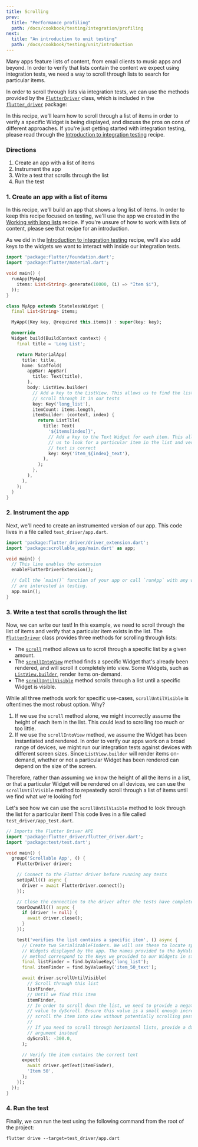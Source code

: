 ```yaml
---
title: Scrolling
prev:
  title: "Performance profiling"
  path: /docs/cookbook/testing/integration/profiling
next:
  title: "An introduction to unit testing"
  path: /docs/cookbook/testing/unit/introduction
---
```


Many apps feature lists of content, from email clients to music apps and beyond.
In order to verify that lists contain the content we expect using integration
tests, we need a way to scroll through lists to search for particular items.

In order to scroll through lists via integration tests, we can use the methods
provided by the
[`FlutterDriver`]({{site.api}}/flutter/flutter_driver/FlutterDriver-class.html)
class, which is included in the
[`flutter_driver`]({{site.api}}/flutter/flutter_driver/flutter_driver-library.html)
package:

In this recipe, we'll learn how to scroll through a list of items in order to
verify a specific Widget is being displayed, and discuss the pros on cons of
different approaches. If you're just getting started with integration testing,
please read through the [Introduction to integration
testing](/docs/cookbook/testing/integration) recipe.

### Directions

  1. Create an app with a list of items
  2. Instrument the app
  3. Write a test that scrolls through the list
  4. Run the test

### 1. Create an app with a list of items

In this recipe, we'll build an app that shows a long list of items. In order to
keep this recipe focused on testing, we'll use the app we created in the
[Working with long lists](/docs/cookbook/lists/long-lists) recipe. If you're unsure
of how to work with lists of content, please see that recipe for an
introduction.

As we did in the [Introduction to integration
testing](/docs/cookbook/testing/integration) recipe, we'll also add keys to the
widgets we want to interact with inside our integration tests.

```dart
import 'package:flutter/foundation.dart';
import 'package:flutter/material.dart';

void main() {
  runApp(MyApp(
    items: List<String>.generate(10000, (i) => "Item $i"),
  ));
}

class MyApp extends StatelessWidget {
  final List<String> items;

  MyApp({Key key, @required this.items}) : super(key: key);

  @override
  Widget build(BuildContext context) {
    final title = 'Long List';

    return MaterialApp(
      title: title,
      home: Scaffold(
        appBar: AppBar(
          title: Text(title),
        ),
        body: ListView.builder(
          // Add a key to the ListView. This allows us to find the list and
          // scroll through it in our tests
          key: Key('long_list'),
          itemCount: items.length,
          itemBuilder: (context, index) {
            return ListTile(
              title: Text(
                '${items[index]}',
                // Add a key to the Text Widget for each item. This allows
                // us to look for a particular item in the list and verify the
                // text is correct
                key: Key('item_${index}_text'),
              ),
            );
          },
        ),
      ),
    );
  }
}
```

### 2. Instrument the app

Next, we'll need to create an instrumented version of our app. This code lives
in a file called `test_driver/app.dart`.

<!-- skip -->
```dart
import 'package:flutter_driver/driver_extension.dart';
import 'package:scrollable_app/main.dart' as app;

void main() {
  // This line enables the extension
  enableFlutterDriverExtension();

  // Call the `main()` function of your app or call `runApp` with any widget you
  // are interested in testing.
  app.main();
}
```

### 3. Write a test that scrolls through the list

Now, we can write our test! In this example, we need to scroll through the list
of items and verify that a particular item exists in the list. The
[`FlutterDriver`]({{site.api}}/flutter/flutter_driver/FlutterDriver-class.html)
class provides three methods for scrolling through lists:

  - The
  [`scroll`]({{site.api}}/flutter/flutter_driver/FlutterDriver/scroll.html)
  method allows us to scroll through a specific list by a given amount.
  - The
  [`scrollIntoView`]({{site.api}}/flutter/flutter_driver/FlutterDriver/scrollIntoView.html)
  method finds a specific Widget that's already been rendered, and will scroll
  it completely into view. Some Widgets, such as
  [`ListView.builder`]({{site.api}}/flutter/widgets/ListView/ListView.builder.html),
  render items on-demand.
  - The
  [`scrollUntilVisible`]({{site.api}}/flutter/flutter_driver/FlutterDriver/scrollUntilVisible.html)
  method scrolls through a list until a specific Widget is visible.

While all three methods work for specific use-cases, `scrollUntilVisible` is
oftentimes the most robust option. Why?

  1. If we use the `scroll` method alone, we might incorrectly assume the height
  of each item in the list. This could lead to scrolling too much or too little.
  2. If we use the `scrollIntoView` method, we assume the Widget has been
  instantiated and rendered. In order to verify our apps work on a broad range
  of devices, we might run our integration tests against devices with different
  screen sizes. Since `ListView.builder` will render items on-demand,
  whether or not a particular Widget has been rendered can depend
  on the size of the screen.

Therefore, rather than assuming we know the height of all the items in a list,
or that a particular Widget will be rendered on all devices, we can use the
`scrollUntilVisible` method to repeatedly scroll through a list of items until
we find what we're looking for!

Let's see how we can use the `scrollUntilVisible` method to look through the
list for a particular item! This code lives in a file called
`test_driver/app_test.dart`.

```dart
// Imports the Flutter Driver API
import 'package:flutter_driver/flutter_driver.dart';
import 'package:test/test.dart';

void main() {
  group('Scrollable App', () {
    FlutterDriver driver;

    // Connect to the Flutter driver before running any tests
    setUpAll(() async {
      driver = await FlutterDriver.connect();
    });

    // Close the connection to the driver after the tests have completed
    tearDownAll(() async {
      if (driver != null) {
        await driver.close();
      }
    });

    test('verifies the list contains a specific item', () async {
      // Create two SerializableFinders. We will use these to locate specific
      // Widgets displayed by the app. The names provided to the byValueKey
      // method correspond to the Keys we provided to our Widgets in step 1.
      final listFinder = find.byValueKey('long_list');
      final itemFinder = find.byValueKey('item_50_text');

      await driver.scrollUntilVisible(
        // Scroll through this list
        listFinder,
        // Until we find this item
        itemFinder,
        // In order to scroll down the list, we need to provide a negative
        // value to dyScroll. Ensure this value is a small enough increment to
        // scroll the item into view without potentially scrolling past it.
        //
        // If you need to scroll through horizontal lists, provide a dxScroll
        // argument instead
        dyScroll: -300.0,
      );

      // Verify the item contains the correct text
      expect(
        await driver.getText(itemFinder),
        'Item 50',
      );
    });
  });
}
```

### 4. Run the test

Finally, we can run the test using the following command from the root of the
project:

```
flutter drive --target=test_driver/app.dart
```
